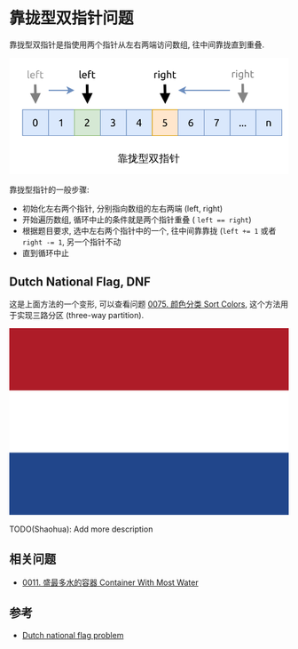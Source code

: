 # 靠拢型双指针问题

靠拢型双指针是指使用两个指针从左右两端访问数组, 往中间靠拢直到重叠.

![close-up](assets/close-up.svg)

靠拢型指针的一般步骤:

- 初始化左右两个指针, 分别指向数组的左右两端 (left, right)
- 开始遍历数组, 循环中止的条件就是两个指针重叠 ( `left == right`)
- 根据题目要求, 选中左右两个指针中的一个, 往中间靠靠拢 (`left += 1` 或者 `right -= 1`, 另一个指针不动
- 直到循环中止

## Dutch National Flag, DNF

这是上面方法的一个变形, 可以查看问题 [0075. 颜色分类 Sort Colors](../leetcode/0075.sort-colors/index.md),
这个方法用于实现三路分区 (three-way partition).

![The Dutch national flag](assets/Flag_of_the_Netherlands.svg)

TODO(Shaohua): Add more description

## 相关问题

- [0011. 盛最多水的容器 Container With Most Water](../../leetcode/0011.container-with-most-water/index.md)

## 参考
- [Dutch national flag problem](https://en.wikipedia.org/wiki/Dutch_national_flag_problem)
